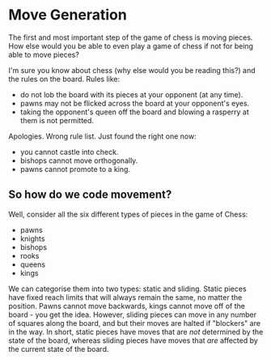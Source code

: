 # Move Generation

The first and most important step of the game of chess is moving pieces. How else would you be able to even play a game of chess if not for being able to move pieces?

I'm sure you know about chess (why else would you be reading this?) and the rules on the board. Rules like:

- do not lob the board with its pieces at your opponent (at any time).
- pawns may not be flicked across the board at your opponent's eyes.
- taking the opponent's queen off the board and blowing a rasperry at them is not permitted.

Apologies. Wrong rule list. Just found the right one now:

- you cannot castle into check.
- bishops cannot move orthogonally.
- pawns cannot promote to a king.

## So how do we code movement?

Well, consider all the six different types of pieces in the game of Chess:

- pawns
- knights
- bishops
- rooks
- queens
- kings

We can categorise them into two types: static and sliding. Static pieces have fixed reach limits that will always remain the same, no matter the position. Pawns cannot move backwards, kings cannot move off of the board - you get the idea. However, sliding pieces can move in any number of squares along the board, and but their moves are halted if "blockers" are in the way. In short, static pieces have moves that are _not_ determined by the state of the board, whereas sliding pieces have moves that _are_ affected by the current state of the board.